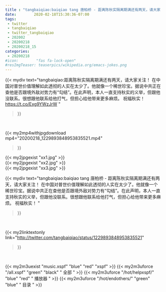 ```yaml
---
title : "tangbaiqiao:baiqiao tang 唐柏桥 - 距离陈秋实隔离期满还有两天，请大家关注！ 在中国对普世价值理解如此透彻的人实在太少了。他就像一个稀世珍宝。据说中共正在查他是否跟境外敌对势力有“勾结”。在此声明，本人一直支持秋实的义举，但跟他没联系。很想跟他联系给他打气，但担心给他带来更多麻烦。 祝福秋实！ "
date:        2020-02-18T15:30:36-07:00
tags:
 - twitter
 - tangbaiqiao
 - twitter_tangbaiqiao
 - 202002
 - 20200218
 - 20200218_15
categories:
 - 20200218
#icon:        "fas fa-lock-open"
#resImgTeaser: teaserpics/wikipedia.org/emacs-jokes.png
---
```


{{< mydiv text="tangbaiqiao:距离陈秋实隔离期满还有两天，请大家关注！ 在中国对普世价值理解如此透彻的人实在太少了。他就像一个稀世珍宝。据说中共正在查他是否跟境外敌对势力有“勾结”。在此声明，本人一直支持秋实的义举，但跟他没联系。很想跟他联系给他打气，但担心给他带来更多麻烦。 祝福秋实！ https://t.co/Exg9YWzJrW "
>}}
<br>


{{< my2mp4withjpgdownload mp4="20200218_1229893848953835521.mp4"
>}}

{{< my2jpgexist "xx1.jpg" >}}<br>
{{< my2jpgexist "xx2.jpg" >}}<br>
{{< my2jpgexist "xx3.jpg" >}}<br>



{{< mydiv text="tangbaiqiao:baiqiao tang 唐柏桥 - 距离陈秋实隔离期满还有两天，请大家关注！ 在中国对普世价值理解如此透彻的人实在太少了。他就像一个稀世珍宝。据说中共正在查他是否跟境外敌对势力有“勾结”。在此声明，本人一直支持秋实的义举，但跟他没联系。很想跟他联系给他打气，但担心给他带来更多麻烦。 祝福秋实！ "
>}}
<br>

{{< my2linktextonly link="http://twitter.com/tangbaiqiao/status/1229893848953835521"
>}}


<br>

{{< my2m3uexist "music.xspf"        "blue"   "red"    "xspf" >}} {{< my2m3uforce "/all.xspf"         "green"  "black"  " 全部 " >}} {{< my2m3uforce "/hot/helpxspf/"    "blue"   "red"    " 播放器 " >}} {{< my2m3uforce "/hot/endothers/"   "green"  "blue"   " 目录 " >}} 
